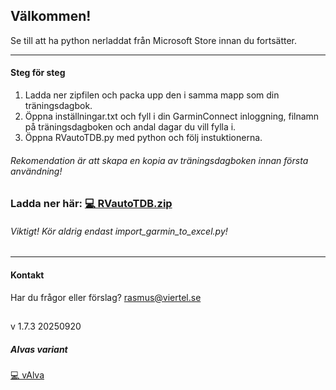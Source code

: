 
## Välkommen! 

Se till att ha python nerladdat från Microsoft Store innan du fortsätter.

---
#### Steg för steg

1. Ladda ner zipfilen och packa upp den i samma mapp som din träningsdagbok.
2. Öppna inställningar.txt och fyll i din GarminConnect inloggning, filnamn på träningsdagboken och andal dagar du vill fylla i.
3. Öppna RVautoTDB.py med python och följ instuktionerna.

###### Rekomendation är att skapa en kopia av träningsdagboken innan första användning!

### Ladda ner här:  [💻 RVautoTDB.zip](./RVautoTDB.zip) 

###### Viktigt! Kör aldrig endast import_garmin_to_excel.py!

---

#### Kontakt

Har du frågor eller förslag? rasmus@viertel.se

##
v 1.7.3 20250920

##### Alvas variant 

[💻 vAlva](./import_garmin_to_excel_vAlva.py) 
